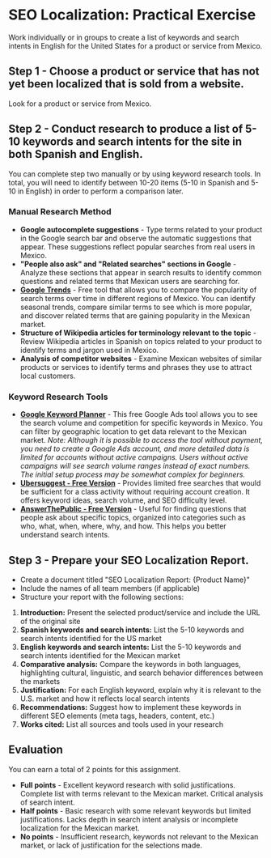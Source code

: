 # SEO Localization: Practical Exercise
Work individually or in groups to create a list of keywords and search intents in English for the United States for a product or service from Mexico.

## Step 1 - Choose a product or service that has not yet been localized that is sold from a website.
Look for a product or service from Mexico.

## Step 2 - Conduct research to produce a list of 5-10 keywords and search intents for the site in both Spanish and English.
You can complete step two manually or by using keyword research tools. In total, you will need to identify between 10-20 items (5-10 in Spanish and 5-10 in English) in order to perform a comparison later.

### Manual Research Method
- **Google autocomplete suggestions** - Type terms related to your product in the Google search bar and observe the automatic suggestions that appear. These suggestions reflect popular searches from real users in Mexico.
- **"People also ask" and "Related searches" sections in Google** - Analyze these sections that appear in search results to identify common questions and related terms that Mexican users are searching for.
- **[Google Trends](https://trends.google.com/trends/)** - Free tool that allows you to compare the popularity of search terms over time in different regions of Mexico. You can identify seasonal trends, compare similar terms to see which is more popular, and discover related terms that are gaining popularity in the Mexican market.
- **Structure of Wikipedia articles for terminology relevant to the topic** - Review Wikipedia articles in Spanish on topics related to your product to identify terms and jargon used in Mexico.
- **Analysis of competitor websites** - Examine Mexican websites of similar products or services to identify terms and phrases they use to attract local customers.

### Keyword Research Tools
- **[Google Keyword Planner](https://support.google.com/google-ads/answer/7337243?hl=en-US)** - This free Google Ads tool allows you to see the search volume and competition for specific keywords in Mexico. You can filter by geographic location to get data relevant to the Mexican market. *Note: Although it is possible to access the tool without payment, you need to create a Google Ads account, and more detailed data is limited for accounts without active campaigns. Users without active campaigns will see search volume ranges instead of exact numbers. The initial setup process may be somewhat complex for beginners.*
- **[Ubersuggest - Free Version](https://neilpatel.com/ubersuggest/)** - Provides limited free searches that would be sufficient for a class activity without requiring account creation. It offers keyword ideas, search volume, and SEO difficulty level.
- **[AnswerThePublic - Free Version](https://answerthepublic.com)** - Useful for finding questions that people ask about specific topics, organized into categories such as who, what, when, where, why, and how. This helps you better understand search intents.

## Step 3 - Prepare your SEO Localization Report.
- Create a document titled "SEO Localization Report: {Product Name}"
- Include the names of all team members (if applicable)
- Structure your report with the following sections:
1. **Introduction:** Present the selected product/service and include the URL of the original site
2. **Spanish keywords and search intents:** List the 5-10 keywords and search intents identified for the US market
3. **English keywords and search intents:** List the 5-10 keywords and search intents identified for the Mexican market
4. **Comparative analysis:** Compare the keywords in both languages, highlighting cultural, linguistic, and search behavior differences between the markets
5. **Justification:** For each English keyword, explain why it is relevant to the U.S. market and how it reflects local search intents
6. **Recommendations:** Suggest how to implement these keywords in different SEO elements (meta tags, headers, content, etc.)
7. **Works cited:** List all sources and tools used in your research

## Evaluation
You can earn a total of 2 points for this assignment.
- **Full points** - Excellent keyword research with solid justifications. Complete list with terms relevant to the Mexican market. Critical analysis of search intent.
- **Half points** - Basic research with some relevant keywords but limited justifications. Lacks depth in search intent analysis or incomplete localization for the Mexican market.
- **No points** - Insufficient research, keywords not relevant to the Mexican market, or lack of justification for the selections made.
